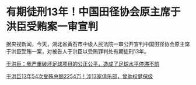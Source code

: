 # 有期徒刑13年！中国田径协会原主席于洪臣受贿案一审宣判

据央视新闻，今天，湖北省黄石市中级人民法院一审公开宣判中国田径协会原主席于洪臣受贿一案，对被告人于洪臣以受贿罪判处有期徒刑13年。

[于洪臣：我严重破坏足球项目的公正公平，造成了足球水平停滞不前](https://news.qq.com/rain/a/20240326A0201F00)

[于洪臣13年54次受贿总额2254万！涉13家俱乐部，曾助权健保级](https://news.qq.com/rain/a/20240326A019D300)

